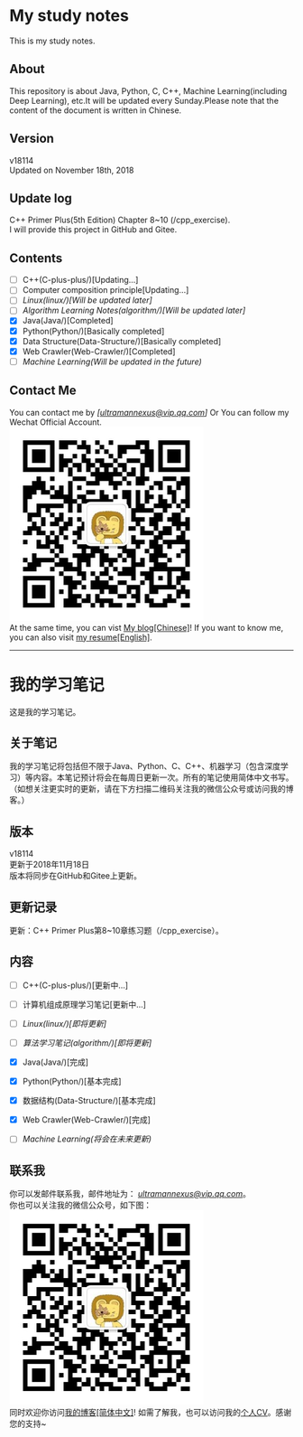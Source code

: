 ﻿# My study notes
This is my study notes.
## About
This repository is about Java, Python, C, C++, Machine Learning(including Deep Learning), etc.It will be updated every Sunday.Please note that the content of the document is written in Chinese.
## Version
v18114<br>
Updated on November 18th, 2018
## Update log
C++ Primer Plus(5th Edition) Chapter 8~10 (/cpp_exercise).<br>
I will provide this project in GitHub and Gitee.

## Contents 

 - [ ] C++(C-plus-plus/)[Updating...]
 - [ ] Computer composition principle[Updating...]
 - [ ] *Linux(linux/)[Will be updated later]*
 - [ ] *Algorithm Learning Notes(algorithm/)[Will be updated later]*
 - [x] Java(Java/)[Completed]
 - [x]  Python(Python/)[Basically completed]
 - [x] Data Structure(Data-Structure/)[Basically completed]
 - [x]  Web Crawler(Web-Crawler/)[Completed]
 - [ ]  *Machine Learning(Will be updated in the future)*

## Contact Me
You can contact me by *[ultramannexus@vip.qq.com]*
Or You can follow my Wechat Official Account.
![](https://github.com/dqhplhzz2008/dqhplhzz2008.github.io/raw/master/weixingongzhonghao.jpg)  <br>
At the same time, you can vist [My blog[Chinese]](http://www.yushuai.me)!
If you want to know me, you can also visit [my resume\[English\]](https://gitpages.yushuai.me/cv/index_en.html). 

------------------------------------------------------

# 我的学习笔记
这是我的学习笔记。
## 关于笔记
我的学习笔记将包括但不限于Java、Python、C、C++、机器学习（包含深度学习）等内容。本笔记预计将会在每周日更新一次。所有的笔记使用简体中文书写。（如想关注更实时的更新，请在下方扫描二维码关注我的微信公众号或访问我的博客。）
## 版本
v18114<br>
更新于2018年11月18日<br>
版本将同步在GitHub和Gitee上更新。

## 更新记录
更新：C++ Primer Plus第8~10章练习题（/cpp_exercise）。<br>

## 内容
 - [ ] C++(C-plus-plus/)[更新中...] 
 - [ ] 计算机组成原理学习笔记[更新中...]
 - [ ] *Linux(linux/)[即将更新]*
 - [ ]  *算法学习笔记(algorithm/)[即将更新]*
 - [x] Java(Java/)[完成]
 - [x]  Python(Python/)[基本完成]
 - [x] 数据结构(Data-Structure/)[基本完成]
 - [x]  Web Crawler(Web-Crawler/)[完成]
 - [ ]  *Machine Learning(将会在未来更新)*


## 联系我
你可以发邮件联系我，邮件地址为： *ultramannexus@vip.qq.com*。<br>
你也可以关注我的微信公众号，如下图：
![](https://github.com/dqhplhzz2008/dqhplhzz2008.github.io/raw/master/weixingongzhonghao.jpg)  <br>
同时欢迎你访问[我的博客[简体中文]](http://www.yushuai.me)!
如需了解我，也可以访问我的[个人CV](https://gitpages.yushuai.me/cv/index.html)。感谢您的支持~
